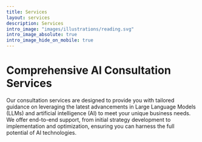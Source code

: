 ```yaml
---
title: Services
layout: services
description: Services
intro_image: "images/illustrations/reading.svg"
intro_image_absolute: true
intro_image_hide_on_mobile: true
---
```


# Comprehensive AI Consultation Services

Our consultation services are designed to provide you with tailored guidance on leveraging the latest advancements in Large Language Models (LLMs) and artificial intelligence (AI) to meet your unique business needs. We offer end-to-end support, from initial strategy development to implementation and optimization, ensuring you can harness the full potential of AI technologies.
